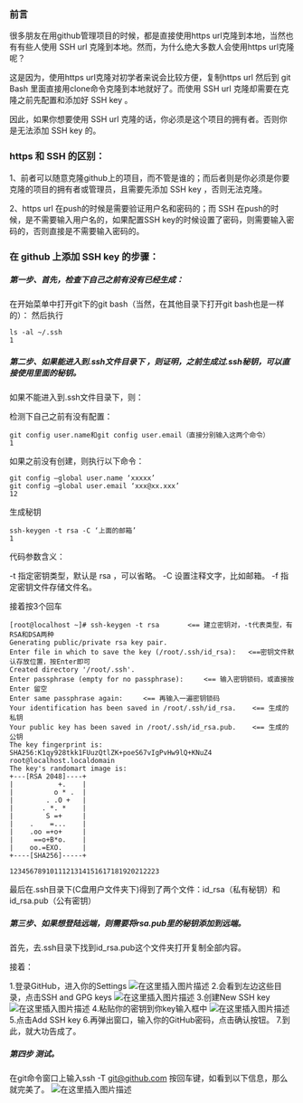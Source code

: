 ### 前言

很多朋友在用github管理项目的时候，都是直接使用https url克隆到本地，当然也有有些人使用 SSH url 克隆到本地。然而，为什么绝大多数人会使用https url克隆呢？

这是因为，使用https url克隆对初学者来说会比较方便，复制https url 然后到 git Bash 里面直接用clone命令克隆到本地就好了。而使用 SSH url 克隆却需要在克隆之前先配置和添加好 SSH key 。

因此，如果你想要使用 SSH url 克隆的话，你必须是这个项目的拥有者。否则你是无法添加 SSH key 的。

### https 和 SSH 的区别：

1、前者可以随意克隆github上的项目，而不管是谁的；而后者则是你必须是你要克隆的项目的拥有者或管理员，且需要先添加 SSH key ，否则无法克隆。

2、https url 在push的时候是需要验证用户名和密码的；而 SSH 在push的时候，是不需要输入用户名的，如果配置SSH key的时候设置了密码，则需要输入密码的，否则直接是不需要输入密码的。

### 在 github 上添加 SSH key 的步骤：

##### 第一步、首先，检查下自己之前有没有已经生成：

在开始菜单中打开git下的git bash（当然，在其他目录下打开git bash也是一样的）：
然后执行

```
ls -al ~/.ssh 
1
```

##### 第二步、如果能进入到.ssh文件目录下 ，则证明，之前生成过.ssh秘钥，可以直接使用里面的秘钥。

如果不能进入到.ssh文件目录下，则：

检测下自己之前有没有配置：

```
git config user.name和git config user.email（直接分别输入这两个命令）
1
```

如果之前没有创建，则执行以下命令：

```
git config –global user.name ‘xxxxx’ 
git config –global user.email ‘xxx@xx.xxx’
12
```

生成秘钥

```
ssh-keygen -t rsa -C ‘上面的邮箱’
1
```

代码参数含义：

-t 指定密钥类型，默认是 rsa ，可以省略。
-C 设置注释文字，比如邮箱。
-f 指定密钥文件存储文件名。

接着按3个回车

```
[root@localhost ~]# ssh-keygen -t rsa       <== 建立密钥对，-t代表类型，有RSA和DSA两种
Generating public/private rsa key pair.
Enter file in which to save the key (/root/.ssh/id_rsa):   <==密钥文件默认存放位置，按Enter即可
Created directory '/root/.ssh'.
Enter passphrase (empty for no passphrase):     <== 输入密钥锁码，或直接按 Enter 留空
Enter same passphrase again:     <== 再输入一遍密钥锁码
Your identification has been saved in /root/.ssh/id_rsa.    <== 生成的私钥
Your public key has been saved in /root/.ssh/id_rsa.pub.    <== 生成的公钥
The key fingerprint is:
SHA256:K1qy928tkk1FUuzQtlZK+poeS67vIgPvHw9lQ+KNuZ4 root@localhost.localdomain
The key's randomart image is:
+---[RSA 2048]----+
|           +.    |
|          o * .  |
|        . .O +   |
|       . *. *    |
|        S =+     |
|    .    =...    |
|    .oo =+o+     |
|     ==o+B*o.    |
|    oo.=EXO.     |
+----[SHA256]-----+

1234567891011121314151617181920212223
```

最后在.ssh目录下(C盘用户文件夹下)得到了两个文件：id_rsa（私有秘钥）和id_rsa.pub（公有密钥）

##### 第三步、如果想登陆远端，则需要将rsa.pub里的秘钥添加到远端。

首先，去.ssh目录下找到id_rsa.pub这个文件夹打开复制全部内容。

接着：

1.登录GitHub，进入你的Settings
![在这里插入图片描述](https://img-blog.csdnimg.cn/2019061921352777.png?x-oss-process=image/watermark,type_ZmFuZ3poZW5naGVpdGk,shadow_10,text_aHR0cHM6Ly9ibG9nLmNzZG4ubmV0L3FxXzM1NDk1MzM5,size_16,color_FFFFFF,t_70)
2.会看到左边这些目录，点击SSH and GPG keys
![在这里插入图片描述](https://img-blog.csdnimg.cn/20190619213552339.png?x-oss-process=image/watermark,type_ZmFuZ3poZW5naGVpdGk,shadow_10,text_aHR0cHM6Ly9ibG9nLmNzZG4ubmV0L3FxXzM1NDk1MzM5,size_16,color_FFFFFF,t_70)
3.创建New SSH key
![在这里插入图片描述](https://img-blog.csdnimg.cn/20190619213619807.png?x-oss-process=image/watermark,type_ZmFuZ3poZW5naGVpdGk,shadow_10,text_aHR0cHM6Ly9ibG9nLmNzZG4ubmV0L3FxXzM1NDk1MzM5,size_16,color_FFFFFF,t_70)
4.粘贴你的密钥到你key输入框中
![在这里插入图片描述](https://img-blog.csdnimg.cn/20190619213715333.png?x-oss-process=image/watermark,type_ZmFuZ3poZW5naGVpdGk,shadow_10,text_aHR0cHM6Ly9ibG9nLmNzZG4ubmV0L3FxXzM1NDk1MzM5,size_16,color_FFFFFF,t_70)
5.点击Add SSH key
6.再弹出窗口，输入你的GitHub密码，点击确认按钮。
7.到此，就大功告成了。

##### 第四步 测试。

在git命令窗口上输入ssh -T git@github.com 按回车键，如看到以下信息，那么就完美了。
![在这里插入图片描述](https://img-blog.csdnimg.cn/20190619221201430.png)